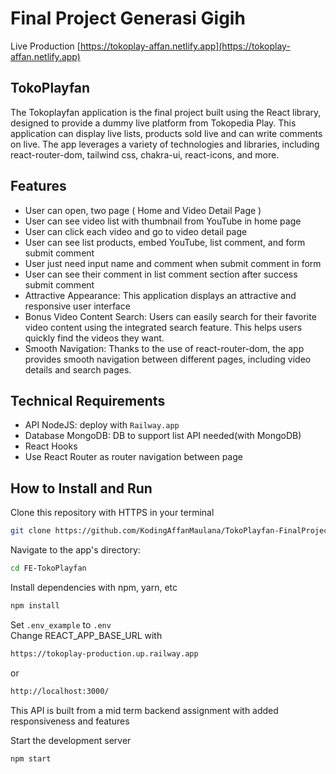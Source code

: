 # Final Project Generasi Gigih

Live Production
[https://tokoplay-affan.netlify.app](https://tokoplay-affan.netlify.app)

## TokoPlayfan

The Tokoplayfan application is the final project built using the React library, designed to provide a dummy live platform from Tokopedia Play. This application can display live lists, products sold live and can write comments on live. The app leverages a variety of technologies and libraries, including react-router-dom, tailwind css, chakra-ui, react-icons, and more.

## Features

- User can open, two page ( Home and Video Detail Page )
- User can see video list with thumbnail from YouTube in home page
- User can click each video and go to video detail page
- User can see list products, embed YouTube, list comment, and form submit comment
- User just need input name and comment when submit comment in form
- User can see their comment in list comment section after success submit comment
- Attractive Appearance: This application displays an attractive and responsive user interface
- Bonus Video Content Search: Users can easily search for their favorite video content using the integrated search feature. This helps users quickly find the videos they want.
- Smooth Navigation: Thanks to the use of react-router-dom, the app provides smooth navigation between different pages, including video details and search pages.

## Technical Requirements

- API NodeJS: deploy with `Railway.app`
- Database MongoDB: DB to support list API needed(with MongoDB)
- React Hooks
- Use React Router as router navigation between page

## How to Install and Run

Clone this repository with HTTPS in your terminal

```bash
git clone https://github.com/KodingAffanMaulana/TokoPlayfan-FinalProject.git
```

Navigate to the app's directory:

```bash
cd FE-TokoPlayfan
```

Install dependencies with npm, yarn, etc

```bash
npm install
```

Set `.env_example` to `.env`\
Change REACT_APP_BASE_URL with

```bash
https://tokoplay-production.up.railway.app
```

or

```bash
http://localhost:3000/
```

This API is built from a mid term backend assignment with added responsiveness and features

Start the development server

```javascript
npm start
```
